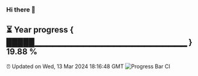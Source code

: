 ### Hi there 👋
⏳ Year progress { █████▁▁▁▁▁▁▁▁▁▁▁▁▁▁▁▁▁▁▁▁▁▁▁▁▁ } 19.88 %
---
⏰ Updated on Wed, 13 Mar 2024 18:16:48 GMT
![Progress Bar CI](https://github.com/liununu/liununu/workflows/Progress%20Bar%20CI/badge.svg)
